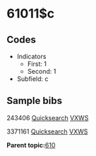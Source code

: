# 61011$c

## Codes

-   Indicators
    -   First: 1
    -   Second: 1
-   Subfield: c

## Sample bibs

243406 [Quicksearch](https://search.library.yale.edu/catalog/243406) [VXWS](http://prodorbis.library.yale.edu:7014/vxws/GetHoldingsService?bibId=243406)

3371161 [Quicksearch](https://search.library.yale.edu/catalog/3371161) [VXWS](http://prodorbis.library.yale.edu:7014/vxws/GetHoldingsService?bibId=3371161)

**Parent topic:**[610](../../tags/610/610.md)

